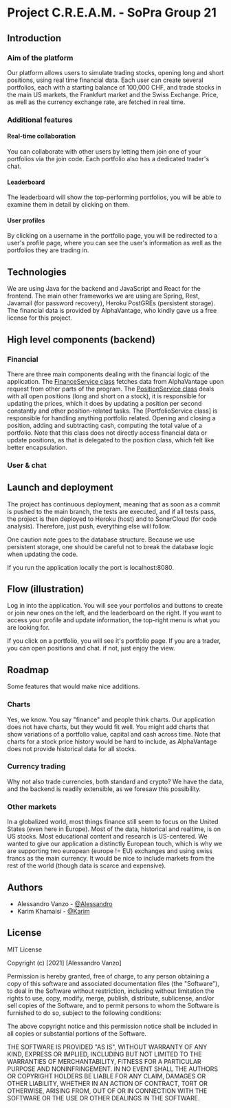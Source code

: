 # Project C.R.E.A.M. - SoPra Group 21

## Introduction

### Aim of the platform
Our platform allows users to simulate trading stocks, opening long and short positions, using real time financial data.
Each user can create several portfolios, each with a starting balance of 100,000 CHF, and trade stocks in the main
US markets, the Frankfurt market and the Swiss Exchange. Price, as well as the currency exchange rate, are fetched in
real time.

### Additional features

#### Real-time collaboration
You can collaborate with other users by letting them join one of your portfolios via the join code.
Each portfolio also has a dedicated trader's chat.

#### Leaderboard
The leaderboard will show the top-performing portfolios, you will be able to examine them in detail by clicking on them.

#### User profiles
By clicking on a username in the portfolio page, you will be redirected to a user's profile page, where you can see
the user's information as well as the portfolios they are trading in.

## Technologies

We are using Java for the backend and JavaScript and React for the frontend.
The main other frameworks we are using are Spring, Rest, Javamail (for password recovery),
Heroku PostGREs (persistent storage).
The financial data is provided by AlphaVantage, who kindly gave us a free license for this project.

## High level components (backend)

### Financial
There are three main components dealing with the financial logic of the application. The [FinanceService class](https://github.com/sopra-fs21-group-21/Server/blob/master/src/main/java/ch/uzh/ifi/hase/soprafs21/service/FinanceService.java)
fetches data from AlphaVantage upon request from other parts of the program.
The [PositionService class](https://github.com/sopra-fs21-group-21/Server/blob/master/src/main/java/ch/uzh/ifi/hase/soprafs21/service/PositionService.java)
deals with all open positions (long and short on a stock), it is responsible for updating the prices, which it does by
updating a position per second constantly and other position-related tasks.
The [PortfolioService class] is responsible for handling anything portfolio related. Opening and closing a position,
adding and subtracting cash, computing the total value of a portfolio. Note that this class does not directly access
financial data or update positions, as that is delegated to the position class, which felt like better encapsulation.

### User & chat

## Launch and deployment

The project has continuous deployment, meaning that as soon as a commit is pushed to the main branch, the tests are
executed, and if all tests pass, the project is then deployed to Heroku (host) and to SonarCloud (for code analysis).
Therefore, just push, everything else will follow.

One caution note goes to the database structure. Because we use persistent storage, one should be careful not to break
the database logic when updating the code.

If you run the application locally the port is localhost:8080.

## Flow (illustration)

Log in into the application. You will see your portfolios and buttons to create or join new ones on the left, and the leaderboard
on the right. If you want to access your profile and update information, the top-right menu is what you are looking for.

If you click on a portfolio, you will see it's portfolio page. If you are a trader, you can open positions and chat.
if not, just enjoy the view.

## Roadmap

Some features that would make nice additions.

### Charts
Yes, we know. You say "finance" and people think charts. Our application does not have charts, but they would fit well.
You might add charts that show variations of a portfolio value, capital and cash across time.
Note that charts for a stock price history would be hard to include, as AlphaVantage does not provide historical data
for all stocks.

### Currency trading
Why not also trade currencies, both standard and crypto? We have the data, and the backend is readily extensible, as we
foresaw this possibility.

### Other markets
In a globalized world, most things finance still seem to focus on the United States (even here in Europe). Most of the data, historical and realtime,
is on US stocks. Most educational content and research is US-centered. We wanted to give our application a distinctly European touch,
which is why we are supporting two european (europe != EU) exchanges and using swiss francs as the main currency. It
would be nice to include markets from the rest of the world (though data is scarce and expensive).

## Authors

* Alessandro Vanzo - [@Alessandro](http://github.com/alessandrovanzo)
* Karim Khamaisi   - [@Karim](http://github.com/Karimkh31)

## License

MIT License

Copyright (c) [2021] [Alessandro Vanzo]

Permission is hereby granted, free of charge, to any person obtaining a copy
of this software and associated documentation files (the "Software"), to deal
in the Software without restriction, including without limitation the rights
to use, copy, modify, merge, publish, distribute, sublicense, and/or sell
copies of the Software, and to permit persons to whom the Software is
furnished to do so, subject to the following conditions:

The above copyright notice and this permission notice shall be included in all
copies or substantial portions of the Software.

THE SOFTWARE IS PROVIDED "AS IS", WITHOUT WARRANTY OF ANY KIND, EXPRESS OR
IMPLIED, INCLUDING BUT NOT LIMITED TO THE WARRANTIES OF MERCHANTABILITY,
FITNESS FOR A PARTICULAR PURPOSE AND NONINFRINGEMENT. IN NO EVENT SHALL THE
AUTHORS OR COPYRIGHT HOLDERS BE LIABLE FOR ANY CLAIM, DAMAGES OR OTHER
LIABILITY, WHETHER IN AN ACTION OF CONTRACT, TORT OR OTHERWISE, ARISING FROM,
OUT OF OR IN CONNECTION WITH THE SOFTWARE OR THE USE OR OTHER DEALINGS IN THE
SOFTWARE.
